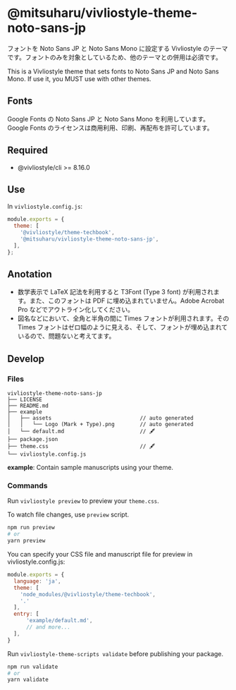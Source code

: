 # @mitsuharu/vivliostyle-theme-noto-sans-jp

フォントを Noto Sans JP と Noto Sans Mono に設定する Vivliostyle のテーマです。フォントのみを対象としているため、他のテーマとの併用は必須です。

This is a Vivliostyle theme that sets fonts to Noto Sans JP and Noto Sans Mono. If use it, you MUST use with other themes.

## Fonts

Google Fonts の Noto Sans JP と Noto Sans Mono を利用しています。Google Fonts のライセンスは商用利用、印刷、再配布を許可しています。

## Required

- @vivliostyle/cli >= 8.16.0

## Use

In `vivliostyle.config.js`:

```js
module.exports = {
  theme: [
    '@vivliostyle/theme-techbook',
    '@mitsuharu/vivliostyle-theme-noto-sans-jp',
  ],
};
```

## Anotation

- 数学表示で LaTeX 記法を利用すると T3Font (Type 3 font) が利用されます。また、このフォントは PDF に埋め込まれていません。Adobe Acrobat Pro などでアウトライン化してください。
- 図名などにおいて、全角と半角の間に Times フォントが利用されます。その Times フォントはゼロ幅のように見える、そして、フォントが埋め込まれているので、問題ないと考えてます。

## Develop

### Files

```
vivliostyle-theme-noto-sans-jp
├── LICENSE
├── README.md
├── example
│   ├── assets                            // auto generated
│   │   └── Logo (Mark + Type).png        // auto generated
│   └── default.md                        // 🖋
├── package.json
├── theme.css                             // 🖋
└── vivliostyle.config.js
```

**example**: Contain sample manuscripts using your theme.

### Commands

Run `vivliostyle preview` to preview your `theme.css`.

To watch file changes, use `preview` script.

```bash
npm run preview
# or
yarn preview
```

You can specify your CSS file and manuscript file for preview in vivliostyle.config.js:

```js
module.exports = {
  language: 'ja',
  theme: [
    'node_modules/@vivliostyle/theme-techbook',
    '.'
  ],
  entry: [
      'example/default.md',
      // and more...
  ],
}
```

Run `vivliostyle-theme-scripts validate` before publishing your package.

```bash
npm run validate
# or
yarn validate
```

